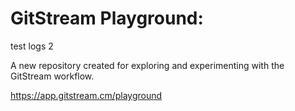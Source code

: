 # GitStream Playground:

test logs 2

A new repository created for exploring and experimenting with the GitStream workflow.

https://app.gitstream.cm/playground
